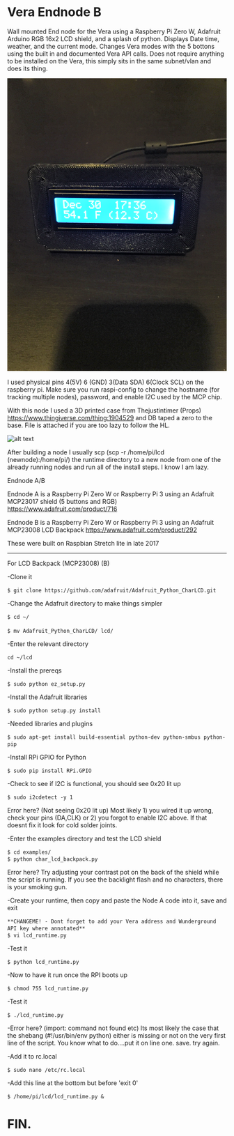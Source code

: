 # Vera Endnode B

Wall mounted End node for the Vera using a Raspberry Pi Zero W, Adafruit Arduino RGB 16x2 LCD shield, and a splash of python. 
Displays Date time, weather, and the current mode. Changes Vera modes with the 5 bottons using the built in and documented 
Vera API calls. Does not require anything to be installed on the Vera, this simply sits in the same subnet/vlan and does 
its thing.

![alt text](Node_b_front.png "Look! No buttons")

I used physical pins 4(5V) 6 (GND) 3(Data SDA) 6(Clock SCL) on the raspberry pi. Make sure you run raspi-config to 
change the hostname (for tracking multiple nodes), password, and enable I2C used by the MCP chip. 

With this node I used a 3D printed case from Thejustintimer (Props) https://www.thingiverse.com/thing:1904529 and DB taped a zero to the base. File is attached if you are too lazy to follow the HL.

![alt text](Node_b_rear.png "Not my best side")

After building a node I usually scp (scp -r /home/pi/lcd (newnode):/home/pi/) the runtime directory to a new node 
from one of the already running nodes and run all of the install steps. I know I am lazy.

Endnode A/B

Endnode A is a Raspberry Pi Zero W or Raspberry Pi 3 using an Adafruit MCP23017 shield (5 buttons and RGB)
https://www.adafruit.com/product/716

Endnode B is a Raspberry Pi Zero W or Raspberry Pi 3 using an Adafruit MCP23008 LCD Backpack
https://www.adafruit.com/product/292

These were built on Raspbian Stretch lite in late 2017
***************************************************************************************


For LCD Backpack (MCP23008) (B)


-Clone it

	$ git clone https://github.com/adafruit/Adafruit_Python_CharLCD.git

-Change the Adafruit directory to make things simpler

	$ cd ~/

	$ mv Adafruit_Python_CharLCD/ lcd/

-Enter the relevant directory

	cd ~/lcd

-Install the prereqs

	$ sudo python ez_setup.py

-Install the Adafruit libraries

	$ sudo python setup.py install

-Needed libraries and plugins
	
	$ sudo apt-get install build-essential python-dev python-smbus python-pip

-Install RPi GPIO for Python

	$ sudo pip install RPi.GPIO

-Check to see if I2C is functional, you should see 0x20 lit up

	$ sudo i2cdetect -y 1

Error here? (Not seeing 0x20 lit up) Most likely 1) you wired it up wrong, check your pins (DA,CLK) or 2) you forgot to enable I2C above. If that doesnt fix it look for cold solder joints.

-Enter the examples directory and test the LCD shield
	
	$ cd examples/
	$ python char_lcd_backpack.py

Error here? Try adjusting your contrast pot on the back of the shield while the script is running. If you see the backlight flash and no characters, there is your smoking gun.

-Create your runtime, then copy and paste the Node A code into it, save and exit
	
	**CHANGEME! - Dont forget to add your Vera address and Wunderground API key where annotated**
	$ vi lcd_runtime.py


-Test it

	$ python lcd_runtime.py

-Now to have it run once the RPI boots up

	$ chmod 755 lcd_runtime.py

-Test it

	$ ./lcd_runtime.py

-Error here? (import: command not found etc) Its most likely the case that the shebang (#!/usr/bin/env python) either is missing or not on the very first line of the script. You know what to do....put it on line one. save. try again.

-Add it to rc.local
	
	$ sudo nano /etc/rc.local

-Add this line at the bottom but before 'exit 0'

	$ /home/pi/lcd/lcd_runtime.py &


# FIN.

